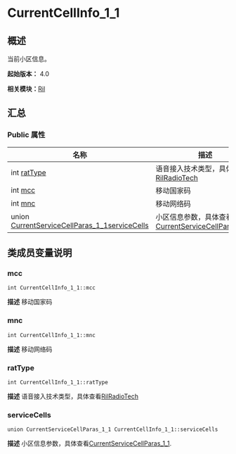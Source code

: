 # CurrentCellInfo_1_1


## 概述

当前小区信息。

**起始版本：** 4.0

**相关模块：**[Ril](_ril_v11.md)


## 汇总


### Public 属性

| 名称 | 描述 | 
| -------- | -------- |
| int [ratType](#rattype) | 语音接入技术类型，具体查看[RilRadioTech](_ril_v11.md#rilradiotech) | 
| int [mcc](#mcc) | 移动国家码  | 
| int [mnc](#mnc) | 移动网络码  | 
| union [CurrentServiceCellParas_1_1](union_current_service_cell_paras__1__1_v11.md)[serviceCells](#servicecells) | 小区信息参数，具体查看[CurrentServiceCellParas_1_1](union_current_service_cell_paras__1__1_v11.md).  | 


## 类成员变量说明


### mcc

```
int CurrentCellInfo_1_1::mcc
```
**描述**
移动国家码


### mnc

```
int CurrentCellInfo_1_1::mnc
```
**描述**
移动网络码


### ratType

```
int CurrentCellInfo_1_1::ratType
```
**描述**
语音接入技术类型，具体查看[RilRadioTech](_ril_v11.md#rilradiotech)


### serviceCells

```
union CurrentServiceCellParas_1_1 CurrentCellInfo_1_1::serviceCells
```
**描述**
小区信息参数，具体查看[CurrentServiceCellParas_1_1](union_current_service_cell_paras__1__1_v11.md).
